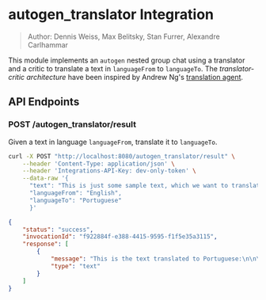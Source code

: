 # autogen_translator Integration

> Author: Dennis Weiss, Max Belitsky, Stan Furrer, Alexandre Carlhammar

This module implements an `autogen` nested group chat using a translator and a critic to translate a text in `languageFrom` to `languageTo`. The *translator-critic architecture* have been inspired by Andrew Ng's [translation agent](https://github.com/andrewyng/translation-agent).

## API Endpoints

### POST /autogen_translator/result

Given a text in language `languageFrom`, translate it to `languageTo`.

```bash
curl -X POST "http://localhost:8080/autogen_translator/result" \
    --header 'Content-Type: application/json' \
    --header 'Integrations-API-Key: dev-only-token' \
    --data-raw '{
      "text": "This is just some sample text, which we want to translate.",
      "languageFrom": "English",
      "languageTo": "Portuguese"
      }'
```

```json
{
    "status": "success",
    "invocationId": "f922884f-e388-4415-9595-f1f5e35a3115",
    "response": [
        {
            "message": "This is the text translated to Portuguese:\n\n\"Este é apenas um texto de amostra, que queremos traduzir.\"",
            "type": "text"
        }
    ]
}
```
